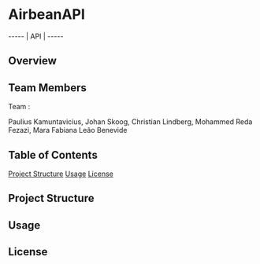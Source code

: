 # AirbeanAPI

----- |  API  | -----

## Overview

## Team Members

Team :

Paulius Kamuntavicius, Johan Skoog, Christian Lindberg, Mohammed Reda Fezazi, Mara Fabiana Leão Benevide

## Table of Contents

[Project Structure](#project-structure)
[Usage](#usage)
[License](#license)

## Project Structure

## Usage

## License

